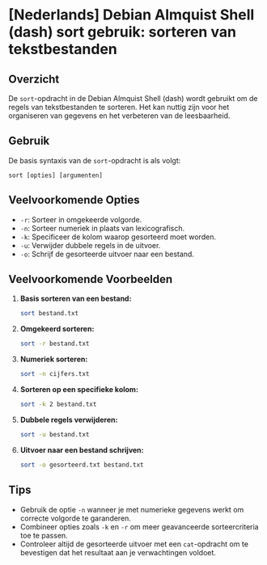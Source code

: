 # [Nederlands] Debian Almquist Shell (dash) sort gebruik: sorteren van tekstbestanden

## Overzicht
De `sort`-opdracht in de Debian Almquist Shell (dash) wordt gebruikt om de regels van tekstbestanden te sorteren. Het kan nuttig zijn voor het organiseren van gegevens en het verbeteren van de leesbaarheid.

## Gebruik
De basis syntaxis van de `sort`-opdracht is als volgt:

```
sort [opties] [argumenten]
```

## Veelvoorkomende Opties
- `-r`: Sorteer in omgekeerde volgorde.
- `-n`: Sorteer numeriek in plaats van lexicografisch.
- `-k`: Specificeer de kolom waarop gesorteerd moet worden.
- `-u`: Verwijder dubbele regels in de uitvoer.
- `-o`: Schrijf de gesorteerde uitvoer naar een bestand.

## Veelvoorkomende Voorbeelden

1. **Basis sorteren van een bestand:**
   ```sh
   sort bestand.txt
   ```

2. **Omgekeerd sorteren:**
   ```sh
   sort -r bestand.txt
   ```

3. **Numeriek sorteren:**
   ```sh
   sort -n cijfers.txt
   ```

4. **Sorteren op een specifieke kolom:**
   ```sh
   sort -k 2 bestand.txt
   ```

5. **Dubbele regels verwijderen:**
   ```sh
   sort -u bestand.txt
   ```

6. **Uitvoer naar een bestand schrijven:**
   ```sh
   sort -o gesorteerd.txt bestand.txt
   ```

## Tips
- Gebruik de optie `-n` wanneer je met numerieke gegevens werkt om correcte volgorde te garanderen.
- Combineer opties zoals `-k` en `-r` om meer geavanceerde sorteercriteria toe te passen.
- Controleer altijd de gesorteerde uitvoer met een `cat`-opdracht om te bevestigen dat het resultaat aan je verwachtingen voldoet.